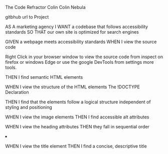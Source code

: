 The Code Refractor Colin
Colin Nebula

gitbhub url to Project







AS A marketing agency
I WANT a codebase that follows accessibility standards
SO THAT our own site is optimized for search engines


GIVEN a webpage meets accessibility standards
WHEN I view the source code

Right Click in your browser window to view the source code from inspect on firefox or windows Edge or use the google DevTools from settings more tools.

THEN I find semantic HTML elements
<article>  

WHEN I view the structure of the HTML elements
The !DOCTYPE Declaration 
<Head> <body> <main-content> <footer>

THEN I find that the elements follow a logical structure independent of styling and positioning
<link rel="stylesheet" href="./assets/css/style.css">

WHEN I view the image elements
THEN I find accessible alt attributes
<!--img src="./assets/images/search-engine-optimization.jpg" class="float-left" alt="search engine optimization" /-->

WHEN I view the heading attributes
THEN they fall in sequential order
<div> <lu> <li> <a>

WHEN I view the title element
THEN I find a concise, descriptive title